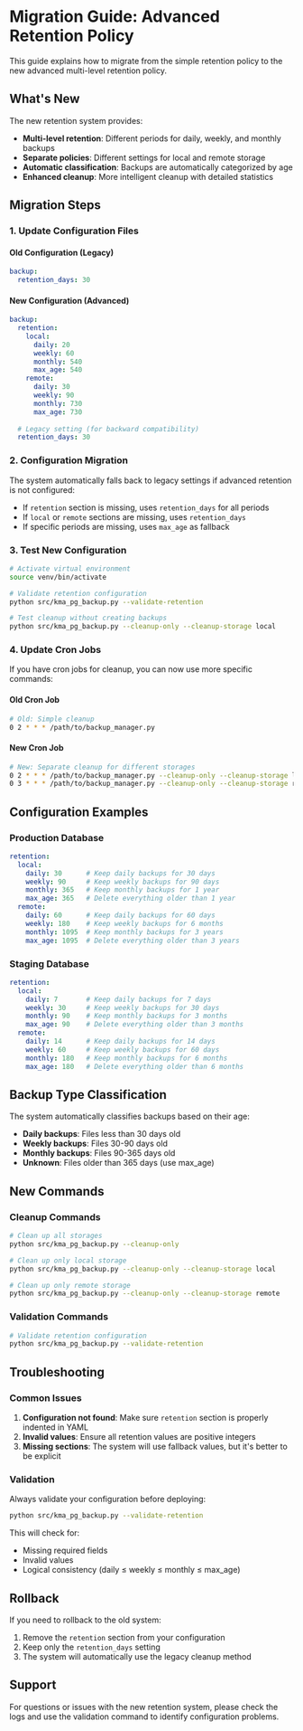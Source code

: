 # Migration Guide: Advanced Retention Policy

This guide explains how to migrate from the simple retention policy to the new advanced multi-level retention policy.

## What's New

The new retention system provides:
- **Multi-level retention**: Different periods for daily, weekly, and monthly backups
- **Separate policies**: Different settings for local and remote storage
- **Automatic classification**: Backups are automatically categorized by age
- **Enhanced cleanup**: More intelligent cleanup with detailed statistics

## Migration Steps

### 1. Update Configuration Files

#### Old Configuration (Legacy)
```yaml
backup:
  retention_days: 30
```

#### New Configuration (Advanced)
```yaml
backup:
  retention:
    local:
      daily: 20
      weekly: 60
      monthly: 540
      max_age: 540
    remote:
      daily: 30
      weekly: 90
      monthly: 730
      max_age: 730
  
  # Legacy setting (for backward compatibility)
  retention_days: 30
```

### 2. Configuration Migration

The system automatically falls back to legacy settings if advanced retention is not configured:

- If `retention` section is missing, uses `retention_days` for all periods
- If `local` or `remote` sections are missing, uses `retention_days`
- If specific periods are missing, uses `max_age` as fallback

### 3. Test New Configuration

```bash
# Activate virtual environment
source venv/bin/activate

# Validate retention configuration
python src/kma_pg_backup.py --validate-retention

# Test cleanup without creating backups
python src/kma_pg_backup.py --cleanup-only --cleanup-storage local
```

### 4. Update Cron Jobs

If you have cron jobs for cleanup, you can now use more specific commands:

#### Old Cron Job
```bash
# Old: Simple cleanup
0 2 * * * /path/to/backup_manager.py
```

#### New Cron Job
```bash
# New: Separate cleanup for different storages
0 2 * * * /path/to/backup_manager.py --cleanup-only --cleanup-storage local
0 3 * * * /path/to/backup_manager.py --cleanup-only --cleanup-storage remote
```

## Configuration Examples

### Production Database
```yaml
retention:
  local:
    daily: 30      # Keep daily backups for 30 days
    weekly: 90     # Keep weekly backups for 90 days
    monthly: 365   # Keep monthly backups for 1 year
    max_age: 365   # Delete everything older than 1 year
  remote:
    daily: 60      # Keep daily backups for 60 days
    weekly: 180    # Keep weekly backups for 6 months
    monthly: 1095  # Keep monthly backups for 3 years
    max_age: 1095  # Delete everything older than 3 years
```

### Staging Database
```yaml
retention:
  local:
    daily: 7       # Keep daily backups for 7 days
    weekly: 30     # Keep weekly backups for 30 days
    monthly: 90    # Keep monthly backups for 3 months
    max_age: 90    # Delete everything older than 3 months
  remote:
    daily: 14      # Keep daily backups for 14 days
    weekly: 60     # Keep weekly backups for 60 days
    monthly: 180   # Keep monthly backups for 6 months
    max_age: 180   # Delete everything older than 6 months
```

## Backup Type Classification

The system automatically classifies backups based on their age:

- **Daily backups**: Files less than 30 days old
- **Weekly backups**: Files 30-90 days old  
- **Monthly backups**: Files 90-365 days old
- **Unknown**: Files older than 365 days (use max_age)

## New Commands

### Cleanup Commands
```bash
# Clean up all storages
python src/kma_pg_backup.py --cleanup-only

# Clean up only local storage
python src/kma_pg_backup.py --cleanup-only --cleanup-storage local

# Clean up only remote storage
python src/kma_pg_backup.py --cleanup-only --cleanup-storage remote
```

### Validation Commands
```bash
# Validate retention configuration
python src/kma_pg_backup.py --validate-retention
```

## Troubleshooting

### Common Issues

1. **Configuration not found**: Make sure `retention` section is properly indented in YAML
2. **Invalid values**: Ensure all retention values are positive integers
3. **Missing sections**: The system will use fallback values, but it's better to be explicit

### Validation

Always validate your configuration before deploying:

```bash
python src/kma_pg_backup.py --validate-retention
```

This will check for:
- Missing required fields
- Invalid values
- Logical consistency (daily ≤ weekly ≤ monthly ≤ max_age)

## Rollback

If you need to rollback to the old system:

1. Remove the `retention` section from your configuration
2. Keep only the `retention_days` setting
3. The system will automatically use the legacy cleanup method

## Support

For questions or issues with the new retention system, please check the logs and use the validation command to identify configuration problems.
